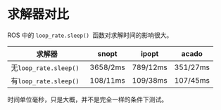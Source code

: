 # 求解器对比

ROS 中的 `loop_rate.sleep() `函数对求解时间的影响很大。

| 求解器                 | snopt | ipopt | acado |
| ---------------------- | ----- | ----- |-----|
| 无`loop_rate.sleep() ` | 3658/2ms     | 789/12ms    | 351/27ms    |
| 有`loop_rate.sleep() ` | 108/11ms    | 109/38ms    | 107/45ms    |

时间单位毫秒，只是大概，并不是完全一样的条件下测试。
